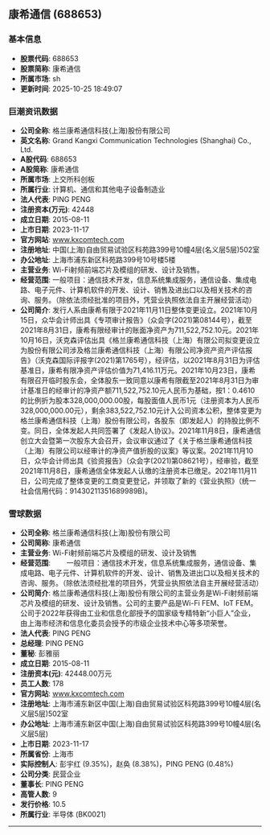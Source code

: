 ## 康希通信 (688653)

### 基本信息

- **股票代码**: 688653
- **股票简称**: 康希通信
- **所属市场**: sh
- **更新时间**: 2025-10-25 18:49:07

### 巨潮资讯数据

- **公司全称**: 格兰康希通信科技(上海)股份有限公司
- **英文名称**: Grand Kangxi Communication Technologies (Shanghai) Co., Ltd.
- **A股代码**: 688653
- **A股简称**: 康希通信
- **所属市场**: 上交所科创板
- **所属行业**: 计算机、通信和其他电子设备制造业
- **法人代表**: PING PENG
- **注册资本(万元)**: 42448
- **成立日期**: 2015-08-11
- **上市日期**: 2023-11-17
- **官方网站**: www.kxcomtech.com
- **注册地址**: 中国(上海)自由贸易试验区科苑路399号10幢4层(名义层5层)502室
- **办公地址**: 上海市浦东新区科苑路399号10号楼5楼
- **主营业务**: Wi-Fi射频前端芯片及模组的研发、设计及销售。
- **经营范围**: 一般项目：通信技术开发，信息系统集成服务，通信设备、集成电路、电子元件、计算机软件的开发、设计、销售及进出口以及相关技术的咨询、服务。（除依法须经批准的项目外，凭营业执照依法自主开展经营活动）
- **公司简介**: 发行人系由康希有限于2021年11月11日整体变更设立。2021年10月15日，众华会计师出具《专项审计报告》（众会字(2021)第08144号），截至2021年8月31日，康希有限经审计的账面净资产为711,522,752.10元。2021年10月16日，沃克森评估出具《格兰康希通信科技（上海）有限公司拟变更设立为股份有限公司涉及格兰康希通信科技（上海）有限公司净资产资产评估报告》（沃克森国际评报字(2021)第1765号），经评估，以2021年8月31日为评估基准日，康希有限净资产评估价值为71,416.11万元。2021年10月23日，康希有限召开临时股东会，全体股东一致同意以康希有限截至2021年8月31日为审计基准日的经审计的净资产额711,522,752.10元人民币为基础，按1：0.4610的比例折为股本328,000,000.00股，每股面值人民币1元（注册资本为人民币328,000,000.00元），剩余383,522,752.10元计入公司资本公积，整体变更为格兰康希通信科技（上海）股份有限公司，各股东（即发起人）的持股比例不变。同日，全体发起人共同签署了《发起人协议》。2021年11月8日，康希通信创立大会暨第一次股东大会召开，会议审议通过了《关于格兰康希通信科技（上海）有限公司以经审计的净资产值折股的议案》等议案。2021年11月10日，众华会计师出具《验资报告》（众会字(2021)第08621号），经审验，截至2021年11月8日，康希通信全体发起人认缴的注册资本已缴足。2021年11月11日，公司完成了整体变更的工商变更登记，并领取了新的《营业执照》（统一社会信用代码：91430211351689989B)。

### 雪球数据

- **公司全称**: 格兰康希通信科技(上海)股份有限公司
- **公司简称**: 康希通信
- **主营业务**: Wi-Fi射频前端芯片及模组的研发、设计及销售
- **经营范围**: 　　一般项目：通信技术开发，信息系统集成服务，通信设备、集成电路、电子元件、计算机软件的开发、设计、销售及进出口以及相关技术的咨询、服务。（除依法须经批准的项目外，凭营业执照依法自主开展经营活动）
- **公司简介**: 格兰康希通信科技(上海)股份有限公司的主营业务是Wi-Fi射频前端芯片及模组的研发、设计及销售。公司的主要产品是Wi-Fi FEM、IoT FEM。公司于2022年获得由工业和信息化部授予的国家级专精特新“小巨人”企业，由上海市经济和信息化委员会授予的市级企业技术中心等多项荣誉。
- **法人代表**: PING PENG
- **总经理**: PING PENG
- **董秘**: 彭雅丽
- **成立日期**: 2015-08-11
- **注册资本(元)**: 42448.00万元
- **员工人数**: 178
- **官方网站**: www.kxcomtech.com
- **注册地址**: 上海市浦东新区中国(上海)自由贸易试验区科苑路399号10幢4层(名义层5层)502室
- **办公地址**: 上海市浦东新区中国(上海)自由贸易试验区科苑路399号10幢4层(名义层5层)
- **上市日期**: 2023-11-17
- **所属省份**: 上海市
- **实际控制人**: 彭宇红 (9.35%)，赵奂 (8.38%)，PING PENG (0.48%)
- **公司分类**: 民营企业
- **董事长**: PING PENG
- **高管人数**: 9
- **发行价格**: 10.5
- **所属行业**: 半导体 (BK0021)

---